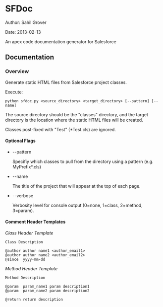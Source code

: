 SFDoc
=====

Author: Sahil Grover

Date:   2013-02-13

An apex code documentation generator for Salesforce

Documentation
-------------

### Overview

Generate static HTML files from Salesforce project classes.

Execute:

    python sfdoc.py <source_directory> <target_directory> [--pattern] [--name]

The source directory should be the "classes" directory, and the target directory is the location where the static HTML files will be created.

Classes post-fixed with "Test" (*Test.cls) are ignored.

#### Optional Flags

*    --pattern

     Specifiy which classes to pull from the directory using a pattern (e.g. MyPrefix*.cls)

*    --name

     The title of the project that will appear at the top of each page.

*    --verbose

     Verbosity level for console output (0=none, 1=class, 2=method, 3=param).

#### Comment Header Templates

*Class Header Template*

    Class Description

    @author author name1 <author_email1>
    @author author name2 <author_email2>
    @since	yyyy-mm-dd

*Method Header Template*

	Method Description

	@param	param_name1	param description1
	@param	param_name2	param description2

	@return	return description
